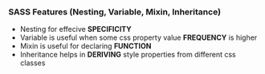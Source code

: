 ### SASS Features (Nesting, Variable, Mixin, Inheritance)
- Nesting for effecive **SPECIFICITY**
- Variable is useful when some css property value **FREQUENCY** is higher
- Mixin is useful for declaring **FUNCTION**
- Inheritance helps in **DERIVING** style properties from different css classes